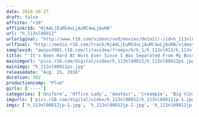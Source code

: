 ```yaml
---
date: 2018-10-27
draft: false
affsite: "r18"
afflinkr18: "NjA4LjEuMS4xLjAuMC4wLjAuMA"
url: "h_113nl00012"
urloriginal: "http://www.r18.com/videos/vod/movies/detail/-/id=h_113nl00012"
urlfinal: "http://media.r18.com/track/NjA4LjEuMS4xLjAuMC4wLjAuMA/videos/vod/movies/detail/-/id=h_113nl00012"
samplevid: "awspv3001.r18.com/litevideo/freepv/h/h_1/h_113nl012/h_113nl012_dmb_w.mp4"
title: "'It's Been Hard At Work Ever Since I Was Separated From My Boss... But I Won't Quit, And I'll Keep Doing My Best' Office Girl Collection Vol. 12 - 10 Working Girls Willing To Go All The Way To Adultery To Seek Love In Tokyo's Shinbashi District..."
mainimgurl: "pics.r18.com/digital/video/h_113nl00012/h_113nl00012ps.jpg"
mainimgs: "h_113nl00012ps.jpg"
releasedate: "Aug. 15, 2016"
duration: 302
productioncomp: "Plum"
girls: ['----']
categories: ['Uniform', 'Office Lady', 'Amateur', 'Creampie', 'Big Vibrator', 'Over 4 Hours']
imgurls: ['pics.r18.com/digital/video/h_113nl00012/h_113nl00012jp-1.jpg', 'pics.r18.com/digital/video/h_113nl00012/h_113nl00012jp-2.jpg', 'pics.r18.com/digital/video/h_113nl00012/h_113nl00012jp-3.jpg', 'pics.r18.com/digital/video/h_113nl00012/h_113nl00012jp-4.jpg', 'pics.r18.com/digital/video/h_113nl00012/h_113nl00012jp-5.jpg', 'pics.r18.com/digital/video/h_113nl00012/h_113nl00012jp-6.jpg', 'pics.r18.com/digital/video/h_113nl00012/h_113nl00012jp-7.jpg', 'pics.r18.com/digital/video/h_113nl00012/h_113nl00012jp-8.jpg', 'pics.r18.com/digital/video/h_113nl00012/h_113nl00012jp-9.jpg', 'pics.r18.com/digital/video/h_113nl00012/h_113nl00012jp-10.jpg', 'pics.r18.com/digital/video/h_113nl00012/h_113nl00012jp-11.jpg', 'pics.r18.com/digital/video/h_113nl00012/h_113nl00012jp-12.jpg', 'pics.r18.com/digital/video/h_113nl00012/h_113nl00012jp-13.jpg', 'pics.r18.com/digital/video/h_113nl00012/h_113nl00012jp-14.jpg', 'pics.r18.com/digital/video/h_113nl00012/h_113nl00012jp-15.jpg', 'pics.r18.com/digital/video/h_113nl00012/h_113nl00012jp-16.jpg', 'pics.r18.com/digital/video/h_113nl00012/h_113nl00012jp-17.jpg', 'pics.r18.com/digital/video/h_113nl00012/h_113nl00012jp-18.jpg', 'pics.r18.com/digital/video/h_113nl00012/h_113nl00012jp-19.jpg', 'pics.r18.com/digital/video/h_113nl00012/h_113nl00012jp-20.jpg']
imgs: ['h_113nl00012jp-1.jpg', 'h_113nl00012jp-2.jpg', 'h_113nl00012jp-3.jpg', 'h_113nl00012jp-4.jpg', 'h_113nl00012jp-5.jpg', 'h_113nl00012jp-6.jpg', 'h_113nl00012jp-7.jpg', 'h_113nl00012jp-8.jpg', 'h_113nl00012jp-9.jpg', 'h_113nl00012jp-10.jpg', 'h_113nl00012jp-11.jpg', 'h_113nl00012jp-12.jpg', 'h_113nl00012jp-13.jpg', 'h_113nl00012jp-14.jpg', 'h_113nl00012jp-15.jpg', 'h_113nl00012jp-16.jpg', 'h_113nl00012jp-17.jpg', 'h_113nl00012jp-18.jpg', 'h_113nl00012jp-19.jpg', 'h_113nl00012jp-20.jpg']
---
```

